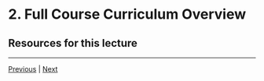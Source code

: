 # 2. Full Course Curriculum Overview


##  Resources for this lecture



---

[Previous](./1_Course-Introduction.md) | [Next](./3_How-to-get-help-for-the-Course.md)
